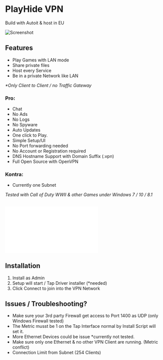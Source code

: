 # PlayHide VPN

Build with Autoit & host in EU

![Screenshot](https://git.3dns.eu/PlayHide/raw/master/res/client.png)

## Features
- Play Games with LAN mode
- Share private files
- Host every Service 
- Be in a private Network like LAN

_*Only Client to Client / no Traffic Gateway_

### Pro:
- Chat
- No Ads
- No Logs
- No Spyware
- Auto Updates
- One click to Play.
- Simple Setup/UI
- No Port forwarding needed
- No Account or Registration required 
- DNS Hostname Support with Domain Suffix (.vpn)
- Full Open Source with OpenVPN

### Kontra:
- Currently one Subnet

_Tested with Call of Duty WWII & other Games under Windows 7 / 10 / 8.1_

## ![Changelogs](Changelog.md)

## Installation
1. Install as Admin
2. Setup will start / Tap Driver installer (*needed)
3. Click Connect to join into the VPN Network

## Issues / Troubleshooting?
- Make sure your 3rd party Firewall get access to Port 1400 as UDP (only Windows Firewall tested)
- The Metric musst be 1 on the Tap Interface normal by Install Script will set it.
- More Ethernet Devices could be issue *currently not tested.
- Make sure only one Ethernet & no other VPN Client are running. (Metric conflict)
- Connection Limit from Subnet (254 Clients)

